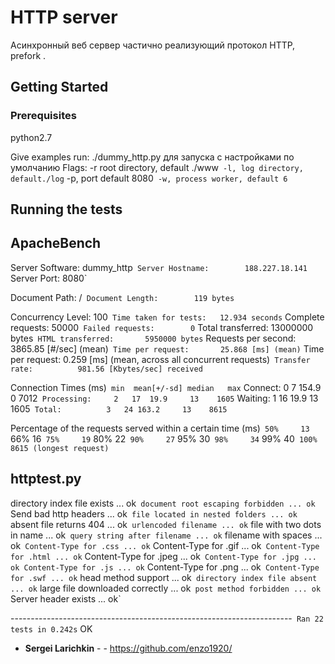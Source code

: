 # HTTP server
Асинхронный веб сервер частично реализующий протокол HTTP, prefork .
## Getting Started

### Prerequisites

python2.7


Give examples
run:
./dummy_http.py  для запуска с настройками по умолчанию
Flags:
-r  root directory, default  ./www`
-l, log directory, default./log`
-p, port  default   8080`
-w, process worker, default 6`


## Running the tests
## ApacheBench


Server Software:        dummy_http`
Server Hostname:        188.227.18.141`
Server Port:            8080`

Document Path:          /`
Document Length:        119 bytes`

Concurrency Level:      100`
Time taken for tests:   12.934 seconds`
Complete requests:      50000`
Failed requests:        0`
Total transferred:      13000000 bytes`
HTML transferred:       5950000 bytes`
Requests per second:    3865.85 [#/sec] (mean)`
Time per request:       25.868 [ms] (mean)`
Time per request:       0.259 [ms] (mean, across all concurrent requests)`
Transfer rate:          981.56 [Kbytes/sec] received`

Connection Times (ms)`
              min  mean[+/-sd] median   max`
Connect:        0    7 154.9      0    7012`
Processing:     2   17  19.9     13    1605`
Waiting:        1   16  19.9     13    1605`
Total:          3   24 163.2     13    8615`

Percentage of the requests served within a certain time (ms)`
  50%     13`
  66%     16`
  75%     19`
  80%     22`
  90%     27`
  95%     30`
  98%     34`
  99%     40`
 100%   8615 (longest request)`

## httptest.py

directory index file exists ... ok`
document root escaping forbidden ... ok`
Send bad http headers ... ok`
file located in nested folders ... ok`
absent file returns 404 ... ok`
urlencoded filename ... ok`
file with two dots in name ... ok`
query string after filename ... ok`
filename with spaces ... ok`
Content-Type for .css ... ok`
Content-Type for .gif ... ok`
Content-Type for .html ... ok`
Content-Type for .jpeg ... ok`
Content-Type for .jpg ... ok
Content-Type for .js ... ok`
Content-Type for .png ... ok`
Content-Type for .swf ... ok`
head method support ... ok`
directory index file absent ... ok`
large file downloaded correctly ... ok`
post method forbidden ... ok`
Server header exists ... ok`

----------------------------------------------------------------------`
Ran 22 tests in 0.242s`
OK






* **Sergei Larichkin** - - https://github.com/enzo1920/


